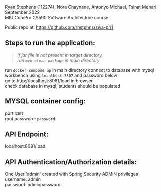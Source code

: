 Ryan Stephens (112274), Nora Chaynane, Antonyo Michael, Tsinat Mehari \
September 2022 \
MIU ComPro CS590 Software Architecture course

Public repo at: https://github.com/rnstphns/swa-prj1 

## Steps to run the application:
>*If jar file is not present in target directory,* \
*run `mvn clean package` in main directory* 


run `docker compose up` in main directory
connect to database with mysql workbench using `localhost:3307` and password below \
go to http://localhost:8081/load in browser \
check database in mysql; students should be populated

## MYSQL container config:
port `3307` \
root password: `password`

## API Endpoint:
localhost:8081/load

## API Authentication/Authorization details:
One User 'admin' created with Spring Security ADMIN privileges \
username: admin \
password: adminpassword 



